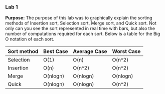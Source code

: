 ### Lab 1
**Purpose:**
The purpose of this lab was to graphically explain the sorting methods of Insertion sort,
Selection sort, Merge sort, and Quick sort. Not only can you see the sort represented
in real time with bars, but also the number of computations required for each sort.
Below is a table for the Big O notation of each sort.

Sort method | Best Case | Average Case | Worst Case
----------- | --------- | ------------ | ----------
Selection | O(1) | O(n) | O(n^2)
Insertion | O(n) | O(n^2) | O(n^2)
Merge | O(nlogn) | O(nlogn) | O(nlogn)
Quick | O(nlogn) | O(nlogn) | O(n^2)
